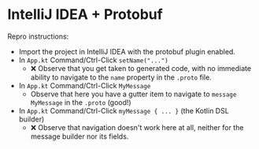 # IntelliJ IDEA + Protobuf

Repro instructions:

* Import the project in IntelliJ IDEA with the protobuf plugin enabled.
* In `App.kt` Command/Ctrl-Click `setName("...")`
  * ❌ Observe that you get taken to generated code, with no immediate ability to navigate to the `name` property in the `.proto` file. 
* In `App.kt` Command/Ctrl-Click `MyMessage`
  * Observe that here you have a gutter item to navigate to `message MyMessage` in the `.proto` (good!)
* In `App.kt` Command/Ctrl-Click `myMessage { ... }` (the Kotlin DSL builder)
  * ❌ Observe that navigation doesn't work here at all, neither for the message builder nor its fields.
